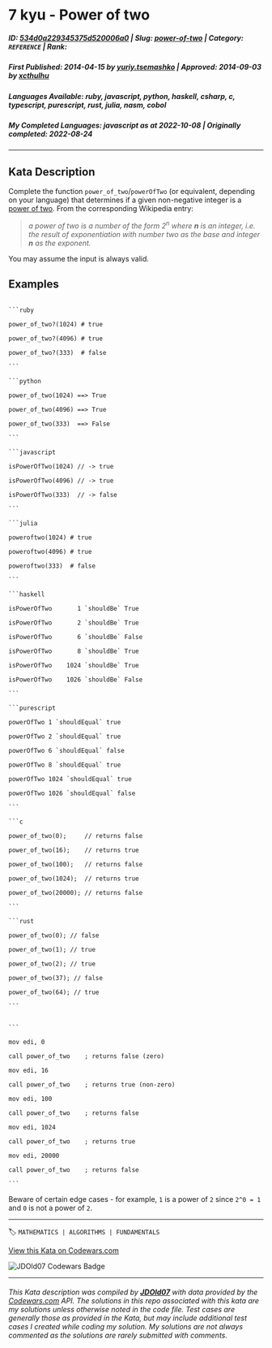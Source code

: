 # 7 kyu - Power of two

##### **ID**: [534d0a229345375d520006a0](https://www.codewars.com/kata/534d0a229345375d520006a0) | **Slug**: [power-of-two](https://www.codewars.com/kata/534d0a229345375d520006a0) | **Category**: `REFERENCE` | **Rank**: <span style="color:white">7 kyu</span>

##### **First Published**: 2014-04-15 ***by*** [yuriy.tsemashko](https://www.codewars.com/users/yuriy.tsemashko) | **Approved**: 2014-09-03 ***by*** [xcthulhu](https://www.codewars.com/users/xcthulhu)

##### **Languages Available**: ruby, javascript, python, haskell, csharp, c, typescript, purescript, rust, julia, nasm, cobol

##### **My Completed Languages**: javascript ***as at*** 2022-10-08 | **Originally completed**: 2022-08-24

---

## Kata Description


Complete the function `power_of_two`/`powerOfTwo` (or equivalent, depending on your language) that determines if a given non-negative integer is a [power of two](https://en.wikipedia.org/wiki/Power_of_two).  From the corresponding Wikipedia entry:



> *a power of two is a number of the form 2<sup>n</sup> where **n** is an integer, i.e. the result of exponentiation with number two as the base and integer **n** as the exponent.*



You may assume the input is always valid.



## Examples



~~~if-not:nasm

```ruby

power_of_two?(1024) # true

power_of_two?(4096) # true

power_of_two?(333)  # false

```

```python

power_of_two(1024) ==> True

power_of_two(4096) ==> True

power_of_two(333)  ==> False

```

```javascript

isPowerOfTwo(1024) // -> true

isPowerOfTwo(4096) // -> true

isPowerOfTwo(333)  // -> false

```

```julia

poweroftwo(1024) # true

poweroftwo(4096) # true

poweroftwo(333)  # false

```

```haskell

isPowerOfTwo       1 `shouldBe` True

isPowerOfTwo       2 `shouldBe` True

isPowerOfTwo       6 `shouldBe` False

isPowerOfTwo       8 `shouldBe` True

isPowerOfTwo    1024 `shouldBe` True

isPowerOfTwo    1026 `shouldBe` False

```

```purescript

powerOfTwo 1 `shouldEqual` true

powerOfTwo 2 `shouldEqual` true

powerOfTwo 6 `shouldEqual` false

powerOfTwo 8 `shouldEqual` true

powerOfTwo 1024 `shouldEqual` true

powerOfTwo 1026 `shouldEqual` false

```

```c

power_of_two(0);     // returns false

power_of_two(16);    // returns true

power_of_two(100);   // returns false

power_of_two(1024);  // returns true

power_of_two(20000); // returns false

```

```rust

power_of_two(0); // false

power_of_two(1); // true

power_of_two(2); // true

power_of_two(37); // false

power_of_two(64); // true

```

~~~

~~~if:nasm

```

mov edi, 0

call power_of_two    ; returns false (zero)

mov edi, 16

call power_of_two    ; returns true (non-zero)

mov edi, 100

call power_of_two    ; returns false

mov edi, 1024

call power_of_two    ; returns true

mov edi, 20000

call power_of_two    ; returns false

```

~~~



Beware of certain edge cases - for example, `1` is a power of `2` since `2^0 = 1` and `0` is not a power of `2`.



---


🏷 `MATHEMATICS | ALGORITHMS | FUNDAMENTALS`


[View this Kata on Codewars.com](https://www.codewars.com/kata/534d0a229345375d520006a0)

![](https://www.codewars.com/users/jdold07/badges/large "JDOld07 Codewars Badge")

---

###### *This Kata description was compiled by [**JDOld07**](https://tpstech.dev) with data provided by the [Codewars.com](https://www.codewars.com) API.  The solutions in this repo associated with this kata are my solutions unless otherwise noted in the code file.  Test cases are generally those as provided in the Kata, but may include additional test cases I created while coding my solution.  My solutions are not always commented as the solutions are rarely submitted with comments.*
